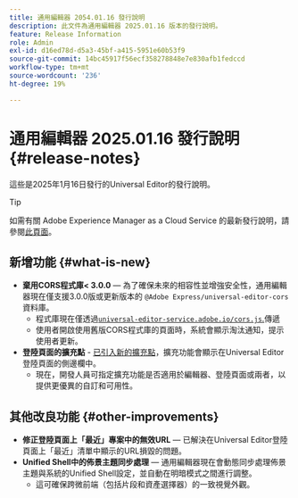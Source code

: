```yaml
---
title: 通用編輯器 2054.01.16 發行說明
description: 此文件為通用編輯器 2025.01.16 版本的發行說明。
feature: Release Information
role: Admin
exl-id: d16ed78d-d5a3-45bf-a415-5951e60b53f9
source-git-commit: 14bc45917f56ecf358278848e7e830afb1fedccd
workflow-type: tm+mt
source-wordcount: '236'
ht-degree: 19%

---
```



# 通用編輯器 2025.01.16 發行說明 {#release-notes}

這些是2025年1月16日發行的Universal Editor的發行說明。

>[!TIP]
>
>如需有關 Adobe Experience Manager as a Cloud Service 的最新發行說明，請參閱[此頁面](/help/release-notes/release-notes-cloud/release-notes-current.md)。

## 新增功能 {#what-is-new}

* **棄用CORS程式庫&lt; 3.0.0** — 為了確保未來的相容性並增強安全性，通用編輯器現在僅支援3.0.0版或更新版本的
  `@Adobe Express/universal-editor-cors`資料庫。
   * 程式庫現在僅透過[`universal-editor-service.adobe.io/cors.js`.](http://universal-editor-service.adobe.io/cors.js)傳遞
   * 使用者開啟使用舊版CORS程式庫的頁面時，系統會顯示淘汰通知，提示使用者更新。
* **登陸頁面的擴充點** - [已引入新的擴充點](/help/implementing/universal-editor/customizing.md#extending)，擴充功能會顯示在Universal Editor登陸頁面的側邊欄中。
   * 現在，開發人員可指定擴充功能是否適用於編輯器、登陸頁面或兩者，以提供更優異的自訂和可用性。

## 其他改良功能 {#other-improvements}

* **修正登陸頁面上「最近」專案中的無效URL** — 已解決在Universal Editor登陸頁面上「最近」清單中顯示的URL損毀的問題。
* **Unified Shell中的佈景主題同步處理** — 通用編輯器現在會動態同步處理佈景主題與系統的Unified Shell設定，並自動在明暗模式之間進行調整。
   * 這可確保跨微前端（包括片段和資產選擇器）的一致視覺外觀。
